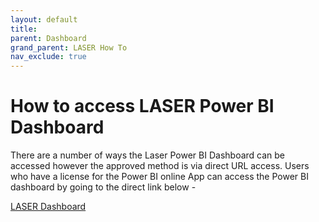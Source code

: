 ```yaml
---
layout: default
title: 
parent: Dashboard
grand_parent: LASER How To
nav_exclude: true
---
```


# How to access LASER Power BI Dashboard

There are a number of ways the Laser Power BI Dashboard can be accessed however the approved method is via direct URL access.
Users who have a license for the Power BI online App can access the Power BI dashboard by going to the direct link below - 

[LASER Dashboard](https://app.powerbi.com/groups/ce9a9888-7adc-465a-9c09-52f07991f744/reports/ab8e7ba7-8ef5-4770-a1a3-b1d52bf39be5/ReportSectionc11f94002a6b9039090e)
